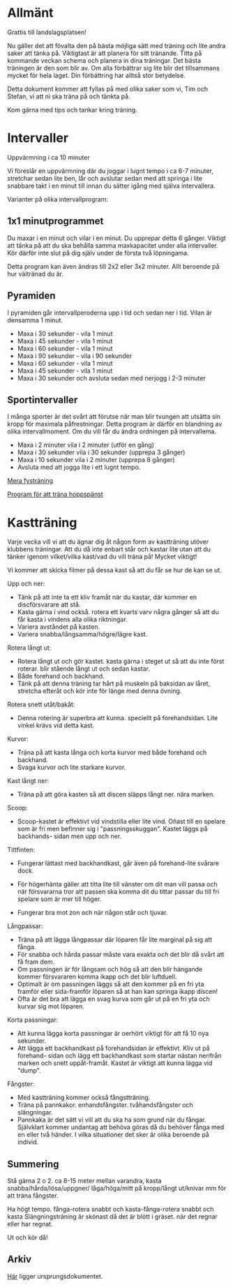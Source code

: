 Allmänt
=======

Grattis till landslagsplatsen!

Nu gäller det att fövalta den på bästa möjliga sätt med träning och lite
andra saker att tänka på. Viktigtast är att planera för sitt tränande.
Titta på kommande veckan schema och planera in dina träningar. Det bästa
träningen är den som blir av. Om alla förbättrar sig lite blir det
tillsammans mycket för hela laget. Din förbättring har alltså stor betydelse.

Detta dokument kommer att fyllas på med olika saker som vi, Tim och Stefan, vi
att ni ska träna på och tänkta på.

Kom gärna med tips och tankar kring träning.


Intervaller
===========

Uppvärmning i ca 10 minuter

Vi föreslår en uppvärmning där du joggar i lugnt tempo i ca 6-7 minuter,
stretchar sedan lite ben, lår och avslutar sedan med att springa i lite snabbare
takt i en minut till innan du sätter igång med själva intervallera.

Varianter på olika intervallprogram:

1x1 minutprogrammet
----------------------

Du maxar i en minut och vilar i en minut. Du upprepar detta 6 gånger. Viktigt
att tänka på att du ska behålla samma maxkapacitet under alla intervaller. Kör
därför inte slut på dig själv under de första två löpningama.

Detta program kan även ändras till 2x2 eller 3x2 minuter. Allt beroende på hur
vältränad du är.

Pyramiden
---------

I pyramiden går intervallperoderna upp i tid och sedan ner i tid. Vilan är
densamma 1 minut.

* Maxa i 30 sekunder - vila 1 minut
* Maxa i 45 sekunder - vila 1 minut
* Maxa i 60 sekunder - vila 1 minut
* Maxa i 90 sekunder - vila i 90 sekunder
* Maxa i 60 sekunder - vila 1 minut
* Maxa i 45 sekunder - vila 1 minut
* Maxa i 30 sekunder och avsluta sedan med nerjogg i 2-3 minuter

Sportintervaller
---------------

I många sporter är det svårt att förutse när man blir tvungen att utsätta sin
kropp för maximala påfrestningar. Detta program är därför en blandning av olika
intervallmoment. Om du vill får du ändra ordningen på intervallema.

* Maxa i 2 minuter vila i 2 minuter (utför en gång)
* Maxa i 30 sekunder vila i 30 sekunder (upprepa 3 gånger)
* Maxa i 10 sekunder vila i 2 minuter (upprepa 8 gånger)
* Avsluta med att jogga lite i ett lugnt tempo.

[Mera fysträning](fystraning.md)

[Program för att träna hoppspänst](hoppspanst.md)


Kastträning
===========

Varje vecka vill vi att du ägnar dig åt någon form av kastträning utöver
klubbens träningar. Att du då inte enbart står och kastar lite utan att du
tänker igenom vilket/vilka kast/vad du vill träna på! Mycket viktigt!

Vi kommer att skicka filmer på dessa kast så att du får se hur de kan se ut.

Upp och ner:

 * Tänk på att inte ta ett kliv framåt när du kastar, där kommer en
discförsvarare att stå.
 * Kasta gärna i vind också. rotera ett kvarts varv några gånger så att du får
kasta i vindens alla olika riktningar.
 * Variera avståndet på kasten.
 * Variera snabba/långsamma/högre/lägre kast.

Rotera långt ut:

* Rotera långt ut och gör kastet. kasta gärna i steget ut så att du inte först
 roterar. blir stående långt ut och sedan kastar.
* Både forehand och backhand.
* Tänk på att denna träning tar hårt på muskeln på baksidan av låret,
stretcha efteråt och kör inte för länge med denna övning.

Rotera snett utåt/bakåt:
* Denna rotering är superbra att kunna. speciellt på forehandsidan. Lite vinkel
krävs vid detta kast.

Kurvor:

* Träna på att kasta långa och korta kurvor med både forehand och backhand.
 * Svaga kurvor och lite starkare kurvor.

Kast långt ner:

* Träna på att göra kasten så att discen släpps långt ner. nära marken.

Scoop:

* Scoop-kastet är effektivt vid vindstilla eller lite vind. Oñast till en spelare
som är fri men befinner sig i "passningsskuggan". Kastet läggs på backhands-
sidan men upp och ner.

Tittfinten:

* Fungerar lättast med backhandkast, går även på forehand-lite svårare dock.
* För högerhänta gäller att titta lite till vänster om dit man vill passa och när
försvararna tror att passen ska komma dit du tittar passar du till fri spelare
som är mer till höger.

* Fungerar bra mot zon och när någon står och tjuvar.

Långpassar:

* Träna på att lägga långpassar där löparen får lite marginal på sig att fånga.
* För snabba och hårda passar måste vara exakta och det blir då svårt att få
   fram dem.
* Om passningen är för långsam och hög så att den blir hängande kommer
   försvararen komma ikapp och det blir luftduell.
* Optimalt är om passningen läggs så att den kommer på en fri yta framför
eller sida-framför löparen så at han kan springa ikapp discen!
* Ofta är det bra att lägga en svag kurva som går ut på en fri yta och kurvar
sig mot löparen.

Korta passningar:

* Att kunna lägga korta passningar är oerhört viktigt för att få 10 nya sekunder.
* Att lägga ett backhandkast på forehandsidan är effektivt. Kliv ut på forehand-
sidan och lägg ett backhandkast som startar nästan nerifrån marken och
snett uppåt-framåt. Kastet är viktigt att kunna lägga vid "dump".

Fångster:

* Med kastträning kommer också fångstträning.
* Träna på pannkakor. enhandsfångster. tvåhandsfångster och slängningar.
* Pannkaka är det sätt vi vill att du ska ha som grund när du fångar. Självklart
kommer undantag att behöva göras då du behöver fånga med en eller två
händer. I vilka situationer det sker är olika beroende på individ.


Summering
---------

Stå gärna 2 o 2. ca 8-15 meter mellan varandra, kasta snabba/hårda/lösa/uppgner/
låga/höga/mitt på kropp/långt ut/knivar mm för att träna fångster.

Ha högt tempo. fånga-rotera snabbt och kasta-fånga-rotera snabbt och kasta
Slängningsträning är skönast då det är blött i gräset. när det regnar eller har regnat.

Ut och kör då!


Arkiv
----

[Här](arkiv) ligger ursprungsdokumentet.
